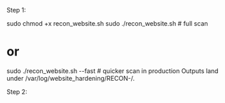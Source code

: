 Step 1:

sudo chmod +x recon_website.sh
sudo ./recon_website.sh           # full scan
# or
sudo ./recon_website.sh --fast    # quicker scan in production
Outputs land under /var/log/website_hardening/RECON-<timestamp>/.

Step 2:

